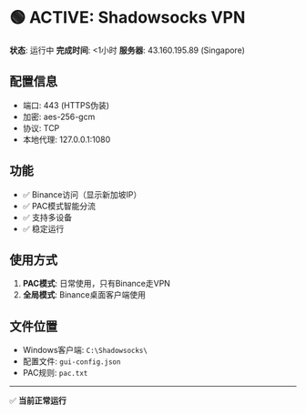 # 🟢 ACTIVE: Shadowsocks VPN

**状态**: 运行中
**完成时间**: <1小时
**服务器**: 43.160.195.89 (Singapore)

## 配置信息
- 端口: 443 (HTTPS伪装)
- 加密: aes-256-gcm
- 协议: TCP
- 本地代理: 127.0.0.1:1080

## 功能
- ✅ Binance访问（显示新加坡IP）
- ✅ PAC模式智能分流
- ✅ 支持多设备
- ✅ 稳定运行

## 使用方式
1. **PAC模式**: 日常使用，只有Binance走VPN
2. **全局模式**: Binance桌面客户端使用

## 文件位置
- Windows客户端: `C:\Shadowsocks\`
- 配置文件: `gui-config.json`
- PAC规则: `pac.txt`

---
✅ **当前正常运行**